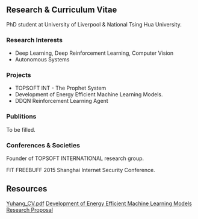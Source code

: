 ## Research & Curriculum Vitae

PhD student at University of Liverpool & National Tsing Hua University.

### Research Interests

- Deep Learning, Deep Reinforcement Learning, Computer Vision
- Autonomous Systems

### Projects

- TOPSOFT INT - The Prophet System
- Development of Energy Efficient Machine Learning Models. 
- DDQN Reinforcement Learning Agent

### Publitions

To be filled.

### Conferences & Societies

Founder of TOPSOFT INTERNATIONAL research group.


FIT FREEBUFF 2015 Shanghai Internet Security Conference.

## Resources

[Yuhang_CV.pdf]([https://www.runoob.com](https://prophetsrc-1305001068.cos.ap-chengdu.myqcloud.com/YuhangSong_CV.pdf))
[Development of Energy Efficient Machine Learning Models Research Proposal]([https://prophetsrc-1305001068.cos.ap-chengdu.myqcloud.com/YuhangSong_CV.pdf](https://prophetsrc-1305001068.cos.ap-chengdu.myqcloud.com/Development%20of%20Energy%20Efficient%20Machine%20Learning%20Models%20-%20PhD%20Research%20Proposal_publishing%20format.pdf))

